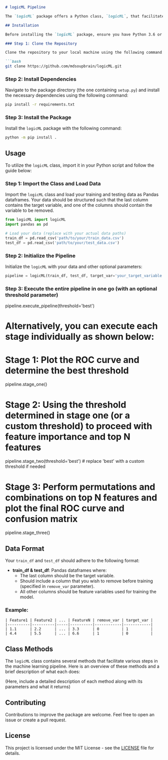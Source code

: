 ```markdown
# logicML Pipeline

The `logicML` package offers a Python class, `logicML`, that facilitates streamlined machine learning model training and evaluation utilizing the H2O AutoML library. The package encompasses a rich set of methods for data preparation, training, evaluating, and visualizing the performance of the models using various charts and metrics.

## Installation

Before installing the `logicML` package, ensure you have Python 3.6 or later installed on your system. After confirming your Python installation, follow the steps below to install the `logicML` package:

### Step 1: Clone the Repository

Clone the repository to your local machine using the following command:

```bash
git clone https://github.com/mdsoupbrain/logicML.git
```

### Step 2: Install Dependencies

Navigate to the package directory (the one containing `setup.py`) and install the necessary dependencies using the following command:

```bash
pip install -r requirements.txt
```

### Step 3: Install the Package

Install the `logicML` package with the following command:

```bash
python -m pip install .
```

## Usage

To utilize the `logicML` class, import it in your Python script and follow the guide below:

### Step 1: Import the Class and Load Data

Import the `logicML` class and load your training and testing data as Pandas dataframes. Your data should be structured such that the last column contains the target variable, and one of the columns should contain the variable to be removed.

```python
from logicML import logicML
import pandas as pd

# Load your data (replace with your actual data paths)
train_df = pd.read_csv('path/to/your/train_data.csv')
test_df = pd.read_csv('path/to/your/test_data.csv')
```

### Step 2: Initialize the Pipeline

Initialize the `logicML` with your data and other optional parameters:

```python
pipeline = logicML(train_df, test_df, target_var='your_target_variable', remove_var='variable_to_remove')
```


### Step 3: Execute the entire pipeline in one go (with an optional threshold parameter)
pipeline.execute_pipeline(threshold='best')

# Alternatively, you can execute each stage individually as shown below:

# Stage 1: Plot the ROC curve and determine the best threshold
pipeline.stage_one()

# Stage 2: Using the threshold determined in stage one (or a custom threshold) to proceed with feature importance and top N features
pipeline.stage_two(threshold='best') # replace 'best' with a custom threshold if needed

# Stage 3: Perform permutations and combinations on top N features and plot the final ROC curve and confusion matrix
pipeline.stage_three()


## Data Format

Your `train_df` and `test_df` should adhere to the following format:

- **train_df & test_df**: Pandas dataframes where:
  - The last column should be the target variable.
  - Should include a column that you wish to remove before training (specified in `remove_var` parameter).
  - All other columns should be feature variables used for training the model.

### Example:

```plaintext
| Feature1 | Feature2 | ... | FeatureN | remove_var | target_var |
|----------|----------|-----|----------|------------|------------|
| 1.1      | 2.2      | ... | 3.3      | 0          | 1          |
| 4.4      | 5.5      | ... | 6.6      | 1          | 0          |
```

## Class Methods

The `logicML` class contains several methods that facilitate various steps in the machine learning pipeline. Here is an overview of these methods and a brief description of what each does:

(Here, include a detailed description of each method along with its parameters and what it returns)

## Contributing

Contributions to improve the package are welcome. Feel free to open an issue or create a pull request.

## License

This project is licensed under the MIT License - see the [LICENSE](LICENSE) file for details.
```
